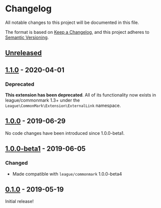 # Changelog

All notable changes to this project will be documented in this file.

The format is based on [Keep a Changelog](https://keepachangelog.com/en/1.0.0/),
and this project adheres to [Semantic Versioning](https://semver.org/spec/v2.0.0.html).

## [Unreleased][unreleased]

## [1.1.0] - 2020-04-01

### Deprecated

**This extension has been deprecated**.  All of its functionality now exists in league/commonmark 1.3+ under the `League\CommonMark\Extension\ExternalLink` namespace.

## [1.0.0] - 2019-06-29

No code changes have been introduced since 1.0.0-beta1.

## [1.0.0-beta1] - 2019-06-05

### Changed

 - Made compatible with `league/commonmark` 1.0.0-beta4

## [0.1.0] - 2019-05-19

Initial release!

[unreleased]: https://github.com/thephpleague/commonmark-ext-external-link/compare/v1.1.0...HEAD
[1.1.0]: https://github.com/thephpleague/commonmark-ext-external-link/compare/v1.0.0...v1.1.0
[1.0.0]: https://github.com/thephpleague/commonmark-ext-external-link/compare/v1.0.0-beta1...v1.0.0
[1.0.0-beta1]: https://github.com/thephpleague/commonmark-ext-external-link/compare/v0.1.0...v1.0.0-beta1
[0.1.0]: https://github.com/thephpleague/commonmark-ext-external-link/commits/v0.1.0
